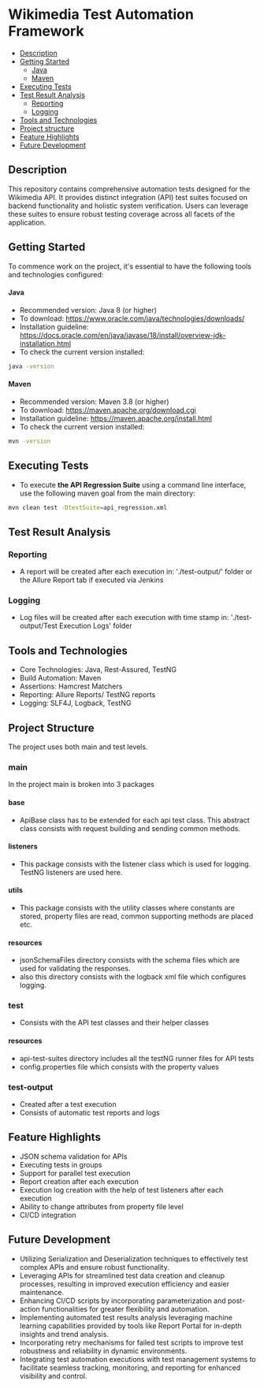 # Wikimedia Test Automation Framework
* [Description](#description)
* [Getting Started](#getting-started)
  * [Java](#java)
  * [Maven](#maven)
* [Executing Tests](#executing-tests)
* [Test Result Analysis](#test-result-analysis)
  * [Reporting](#reporting)
  * [Logging](#logging)
* [Tools and Technologies](#tools-and-technologies)
* [Project structure](#project-structure)
* [Feature Highlights](#feature-highlights)
* [Future Development](#future-development)

## Description
This repository contains comprehensive automation tests designed for the Wikimedia API. It provides distinct integration (API) test suites focused on backend functionality and holistic system verification. Users can leverage these suites to ensure robust testing coverage across all facets of the application.
## Getting Started
To commence work on the project, it's essential to have the following tools and technologies configured:

#### Java
- Recommended version: Java 8 (or higher)
- To download: https://www.oracle.com/java/technologies/downloads/
- Installation guideline: https://docs.oracle.com/en/java/javase/18/install/overview-jdk-installation.html
- To check the current version installed:
```bash
java -version
```

#### Maven
- Recommended version: Maven 3.8 (or higher)
- To download: https://maven.apache.org/download.cgi
- Installation guideline: https://maven.apache.org/install.html
- To check the current version installed:
```bash
mvn -version
```

## Executing Tests

- To execute **the API Regression Suite** using a command line interface, use the following maven goal from the main directory:
```bash
mvn clean test -DtestSuite=api_regression.xml
```

## Test Result Analysis
### Reporting
- A report will be created after each execution in: './test-output/' folder or the Allure Report tab if executed via Jenkins

### Logging
- Log files will be created after each execution with time stamp in: './test-output/Test Execution Logs' folder

## Tools and Technologies
- Core Technologies: Java, Rest-Assured, TestNG
- Build Automation: Maven
- Assertions: Hamcrest Matchers
- Reporting: Allure Reports/ TestNG reports
- Logging: SLF4J, Logback, TestNG

## Project Structure
The project uses both main and test levels.
### main
In the project main is broken into 3 packages
#### base
- ApiBase class has to be extended for each api test class. This abstract class consists with request building and sending common methods.
#### listeners
- This package consists with the listener class which is used for logging. TestNG listeners are used here.
#### utils
- This package consists with the utility classes where constants are stored, property files are read, common supporting methods are placed etc.
#### resources
- jsonSchemaFiles directory consists with the schema files which are used for validating the responses.
- also this directory consists with the logback xml file which configures logging.
### test
- Consists with the API test classes and their helper classes
#### resources
- api-test-suites directory includes all the testNG runner files for API tests
- config.properties file which consists with the property values
### test-output
- Created after a test execution
- Consists of automatic test reports and logs
## Feature Highlights
- JSON schema validation for APIs
- Executing tests in groups
- Support for parallel test execution
- Report creation after each execution
- Execution log creation with the help of test listeners after each execution
- Ability to change attributes from property file level
- CI/CD integration
## Future Development
- Utilizing Serialization and Deserialization techniques to effectively test complex APIs and ensure robust functionality.
- Leveraging APIs for streamlined test data creation and cleanup processes, resulting in improved execution efficiency and easier maintenance.
- Enhancing CI/CD scripts by incorporating parameterization and post-action functionalities for greater flexibility and automation.
- Implementing automated test results analysis leveraging machine learning capabilities provided by tools like Report Portal for in-depth insights and trend analysis.
- Incorporating retry mechanisms for failed test scripts to improve test robustness and reliability in dynamic environments.
- Integrating test automation executions with test management systems to facilitate seamless tracking, monitoring, and reporting for enhanced visibility and control.